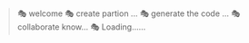 >🎭 welcome
>🎭 create partion ...
>🎭 generate the code ...
>🎭 collaborate know...
>🎭 Loading......

<!---
Jazbot/jazbot is a ✨ special ✨ repository because its `README.md` (this file) appears on your GitHub profile.
You can click the Preview link to take a look at your changes.
--->
